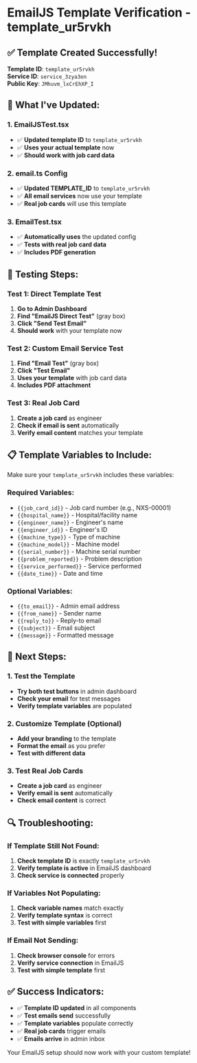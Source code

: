 # EmailJS Template Verification - template_ur5rvkh

## ✅ Template Created Successfully!

**Template ID**: `template_ur5rvkh`  
**Service ID**: `service_3zya3on`  
**Public Key**: `JMhuvm_lxCrEhXP_I`

## 🔧 What I've Updated:

### 1. EmailJSTest.tsx
- ✅ **Updated template ID** to `template_ur5rvkh`
- ✅ **Uses your actual template** now
- ✅ **Should work with job card data**

### 2. email.ts Config
- ✅ **Updated TEMPLATE_ID** to `template_ur5rvkh`
- ✅ **All email services** now use your template
- ✅ **Real job cards** will use this template

### 3. EmailTest.tsx
- ✅ **Automatically uses** the updated config
- ✅ **Tests with real job card data**
- ✅ **Includes PDF generation**

## 🧪 Testing Steps:

### Test 1: Direct Template Test
1. **Go to Admin Dashboard**
2. **Find "EmailJS Direct Test"** (gray box)
3. **Click "Send Test Email"**
4. **Should work** with your template now

### Test 2: Custom Email Service Test
1. **Find "Email Test"** (gray box)
2. **Click "Test Email"**
3. **Uses your template** with job card data
4. **Includes PDF attachment**

### Test 3: Real Job Card
1. **Create a job card** as engineer
2. **Check if email is sent** automatically
3. **Verify email content** matches your template

## 📋 Template Variables to Include:

Make sure your `template_ur5rvkh` includes these variables:

### Required Variables:
- `{{job_card_id}}` - Job card number (e.g., NXS-00001)
- `{{hospital_name}}` - Hospital/facility name
- `{{engineer_name}}` - Engineer's name
- `{{engineer_id}}` - Engineer's ID
- `{{machine_type}}` - Type of machine
- `{{machine_model}}` - Machine model
- `{{serial_number}}` - Machine serial number
- `{{problem_reported}}` - Problem description
- `{{service_performed}}` - Service performed
- `{{date_time}}` - Date and time

### Optional Variables:
- `{{to_email}}` - Admin email address
- `{{from_name}}` - Sender name
- `{{reply_to}}` - Reply-to email
- `{{subject}}` - Email subject
- `{{message}}` - Formatted message

## 🎯 Next Steps:

### 1. Test the Template
- **Try both test buttons** in admin dashboard
- **Check your email** for test messages
- **Verify template variables** are populated

### 2. Customize Template (Optional)
- **Add your branding** to the template
- **Format the email** as you prefer
- **Test with different data**

### 3. Test Real Job Cards
- **Create a job card** as engineer
- **Verify email is sent** automatically
- **Check email content** is correct

## 🔍 Troubleshooting:

### If Template Still Not Found:
1. **Check template ID** is exactly `template_ur5rvkh`
2. **Verify template is active** in EmailJS dashboard
3. **Check service is connected** properly

### If Variables Not Populating:
1. **Check variable names** match exactly
2. **Verify template syntax** is correct
3. **Test with simple variables** first

### If Email Not Sending:
1. **Check browser console** for errors
2. **Verify service connection** in EmailJS
3. **Test with simple template** first

## ✅ Success Indicators:

- ✅ **Template ID updated** in all components
- ✅ **Test emails send** successfully
- ✅ **Template variables** populate correctly
- ✅ **Real job cards** trigger emails
- ✅ **Emails arrive** in admin inbox

Your EmailJS setup should now work with your custom template!
